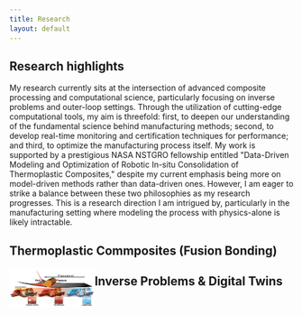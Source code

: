 ```yaml
---
title: Research 
layout: default
---
```


## Research highlights
My research currently sits at the intersection of advanced composite processing and computational science, particularly focusing on inverse problems and outer-loop settings. Through the utilization of cutting-edge computational tools, my aim is threefold: first, to deepen our understanding of the fundamental science behind manufacturing methods; second, to develop real-time monitoring and certification techniques for performance; and third, to optimize the manufacturing process itself. My work is supported by a prestigious NASA NSTGRO fellowship entitled "Data-Driven Modeling and Optimization of Robotic In-situ Consolidation of Thermoplastic Composites," despite my current emphasis being more on model-driven methods rather than data-driven ones. However, I am eager to strike a balance between these two philosophies as my research progresses. This is a research direction I am intrigued by, particularly in the manufacturing setting where modeling the process with physics-alone is likely intractable. 

## Thermoplastic Commposites (Fusion Bonding)
<div id="left" style="float: left; max-width: 30%;border: 10px"> 
    <img src="images/fiber infiltration v7.1.png" />
</div>



## Inverse Problems & Digital Twins 
